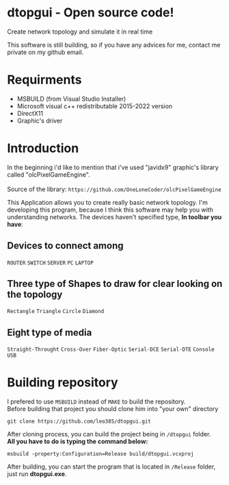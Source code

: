 # dtopgui - Open source code!
Create network topology and simulate it in real time

This software is still building, so if you have any advices for me, contact me private on my github email.

# Requirments
 <ul>
 <li>MSBUILD (from Visual Studio Installer)</li>
 <li>Microsoft visual c++ redistributable 2015-2022 version</li>
 <li>DirectX11</li>
 <li>Graphic's driver</li>
</ul>

# Introduction
In the beginning i'd like to mention that i've used "javidx9" graphic's library called "olcPixelGameEngine".
<br><br>Source of the library:
`https://github.com/OneLoneCoder/olcPixelGameEngine`

This Application allows you to create really basic network topology.
I'm developing this program, because I think this software may help you with understanding networks.
The devices haven't specified type, <b>In toolbar you have</b>:

## Devices to connect among
`ROUTER`
`SWITCH`
`SERVER`
`PC`
`LAPTOP`

## Three type of Shapes to draw for clear looking on the topology
`Rectangle`
`Triangle`
`Circle`
`Diamond`

## Eight type of media
`Straight-Throught`
`Cross-Over`
`Fiber-Optic`
`Serial-DCE`
`Serial-DTE`
`Console`
`USB`

# Building repository
I prefered to use `MSBUILD` instead of `MAKE` to build the repository.<br>
Before building that project you should clone him into "your own" directory
<br>
<pre><code>git clone https://github.com/leo385/dtopgui.git</code></pre>

After cloning process, you can build the project being in ``/dtopgui`` folder.
<br><b>All you have to do is typing the command below:</b></br>
<pre><code>msbuild -property:Configuration=Release build/dtopgui.vcxproj</code></pre>

After building, you can start the program that is located in ``/Release`` folder,
just run <b>dtopgui.exe</b>.


